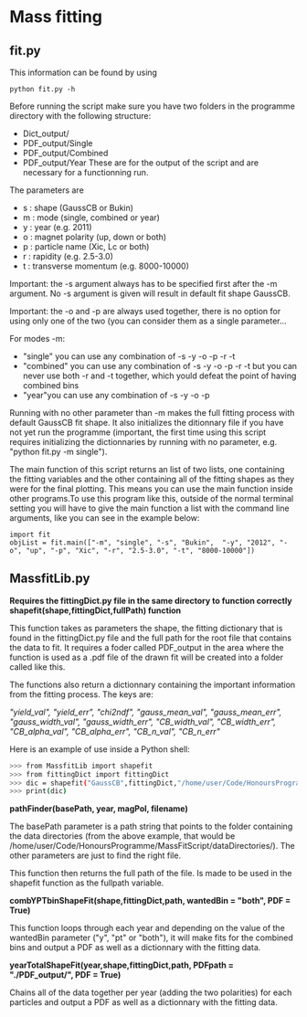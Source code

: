 # Mass fitting
## fit.py

This information can be found by using 
```
python fit.py -h
```

Before running the script make sure you have two folders in the programme directory with the following structure:
-	Dict_output/
-	PDF_output/Single
-	PDF_output/Combined
-	PDF_output/Year
These are for the output of the script and are necessary for a functionning run.

The parameters are
-	s : shape (GaussCB or Bukin)
-	m : mode (single, combined or year)
-	y : year (e.g. 2011) 
-	o : magnet polarity (up, down or both)
-	p : particle name (Xic, Lc or both)
-	r : rapidity (e.g. 2.5-3.0)
-	t : transverse momentum (e.g. 8000-10000)

Important: the -s argument always has to be specified first after the -m argument. No -s argument is given will result in default fit shape GaussCB.

Important: the -o and -p are always used together, there is no option for using only one of the two (you can consider them as a single parameter...

For modes -m:
-	"single" you can use any combination of -s -y -o -p -r -t 
-	"combined" you can use any combination of -s -y -o -p -r -t but you can never use both -r and -t together, which yould defeat the point of having combined bins
-	"year"you can use any combination of -s -y -o -p

Running with no other parameter than -m makes the full fitting process with default GaussCB fit shape. It also initializes the ditionnary file if you have not yet run the programme (important, the first time using this script requires initializing the dictionnaries by running with no parameter, e.g. "python fit.py -m single").

The main function of this script returns an list of two lists, one containing the fitting variables and the other containing all of the fitting shapes as they were for the final plotting. This means you can use the main function inside other programs.To use this program like this, outside of the normal terminal setting you will have to give the main function a list with the command line arguments, like you can see in the example below: 

```
import fit
objList = fit.main(["-m", "single", "-s", "Bukin",  "-y", "2012", "-o", "up", "-p", "Xic", "-r", "2.5-3.0", "-t", "8000-10000"])
```

## MassfitLib.py
**Requires the fittingDict.py file in the same directory to function correctly**
**shapefit(shape,fittingDict,fullPath) function**

This function takes as parameters the shape, the fitting dictionary that is found in the fittingDict.py file and the full path for the root file that contains the data to fit. It requires a foder called PDF_output in the area where the function is used as a .pdf file of the drawn fit will be created into a folder called like this. 

The functions also return a dictionnary containing the important information from the fitting process. The keys are: 

*"yield_val", "yield_err", "chi2ndf", "gauss_mean_val", "gauss_mean_err", "gauss_width_val", "gauss_width_err", "CB_width_val", "CB_width_err", "CB_alpha_val", "CB_alpha_err", "CB_n_val", "CB_n_err"*

Here is an example of use inside a Python shell:

```bash
>>> from MassfitLib import shapefit
>>> from fittingDict import fittingDict
>>> dic = shapefit("GaussCB",fittingDict,"/home/user/Code/HonoursProgramme/MassFitScript/dataDirectories/2011_MagDown/bins/Lc_splitfile_y2.5-3.0_pt3000-4000.root")
>>> print(dic)
```

**pathFinder(basePath, year, magPol, filename)**

The basePath parameter is a path string that points to the folder containing the data directories (from the above example, that would be /home/user/Code/HonoursProgramme/MassFitScript/dataDirectories/). The other parameters are just to find the right file.

This function then returns the full path of the file. Is made to be used in the shapefit function as the fullpath variable.

**combYPTbinShapeFit(shape,fittingDict,path, wantedBin = "both", PDF = True)**

This function loops through each year and depending on the value of the wantedBin parameter ("y", "pt" or "both"), it will make fits for the combined bins and output a PDF as well as a dictionnary with the fitting data.

**yearTotalShapeFit(year,shape,fittingDict,path, PDFpath = "./PDF_output/", PDF = True)**

Chains all of the data together per year (adding the two polarities) for each particles and output a PDF as well as a dictionnary with the fitting data.
